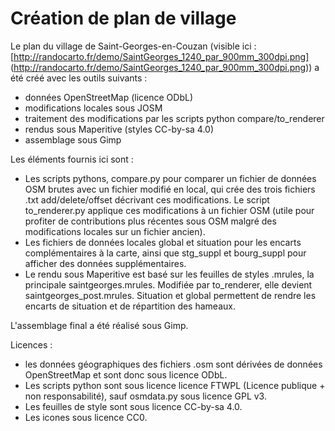 ﻿# Création de plan de village

Le plan du village de Saint-Georges-en-Couzan (visible ici : [http://randocarto.fr/demo/SaintGeorges_1240_par_900mm_300dpi.png] (http://randocarto.fr/demo/SaintGeorges_1240_par_900mm_300dpi.png)) a été créé avec les outils suivants :
 - données OpenStreetMap (licence ODbL)
 - modifications locales sous JOSM
 - traitement des modifications par les scripts python compare/to_renderer
 - rendus sous Maperitive (styles CC-by-sa 4.0)
 - assemblage sous Gimp

Les éléments fournis ici sont :  
* Les scripts pythons, compare.py pour comparer un fichier de données OSM brutes avec un fichier modifié en local, qui crée des trois fichiers .txt add/delete/offset décrivant ces modifications. Le script to_renderer.py applique ces modifications à un fichier OSM (utile pour profiter de contributions plus récentes sous OSM malgré des modifications locales sur un fichier ancien).  
* Les fichiers de données locales global et situation pour les encarts complémentaires à la carte, ainsi que stg_suppl et bourg_suppl pour afficher des données supplémentaires. 
* Le rendu sous Maperitive est basé sur les feuilles de styles .mrules, la principale saintgeorges.mrules. Modifiée par to_renderer, elle devient saintgeorges_post.mrules. Situation et global permettent de rendre les encarts de situation et de répartition des hameaux.

L'assemblage final a été réalisé sous Gimp.

Licences : 
* les données géographiques des fichiers .osm sont dérivées de données OpenStreetMap et sont donc sous licence ODbL.
* Les scripts python sont sous licence licence FTWPL (Licence publique + non responsabilité), sauf osmdata.py sous licence GPL v3.
* Les feuilles de style sont sous licence CC-by-sa 4.0.
* Les icones sous licence CC0.